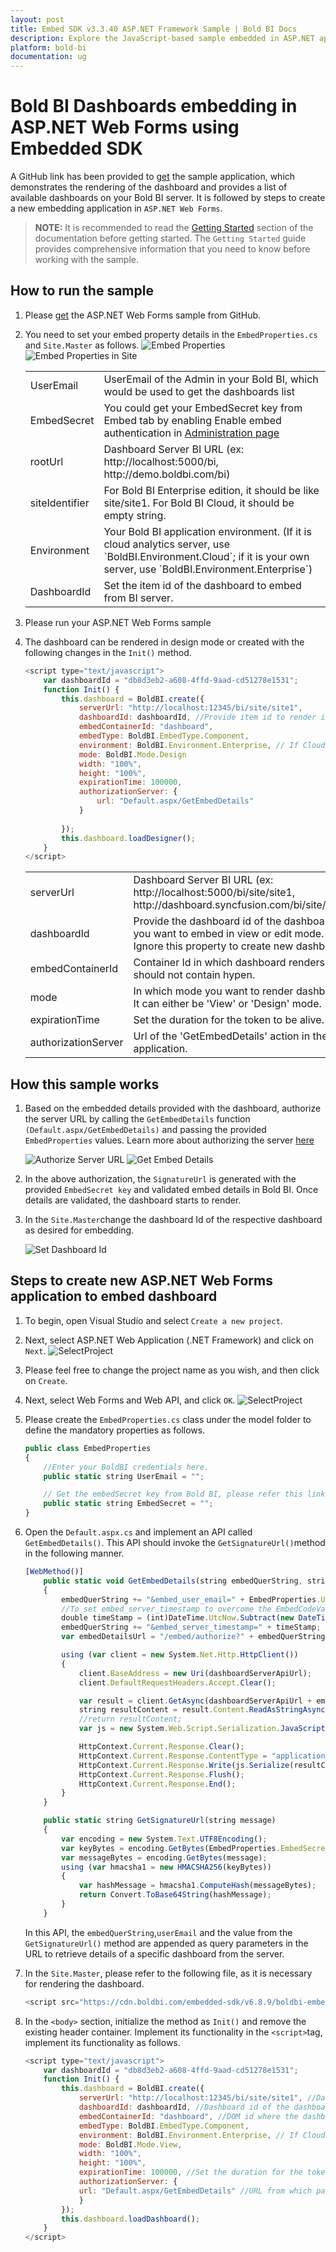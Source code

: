 ```yaml
---
layout: post
title: Embed SDK v3.3.40 ASP.NET Framework Sample | Bold BI Docs
description: Explore the JavaScript-based sample embedded in ASP.NET application supported since v3.3.40 of Bold BI.
platform: bold-bi
documentation: ug
---
```


# Bold BI Dashboards embedding in ASP.NET Web Forms using Embedded SDK

A GitHub link has been provided to [get](https://github.com/boldbi/aspnet-web-forms-sample) the sample application, which demonstrates the rendering of the dashboard and provides a list of available dashboards on your Bold BI server. It is followed by steps to create a new embedding application in `ASP.NET Web Forms`. 

> **NOTE:** It is recommended to read the [Getting Started](/getting-started/embedding-in-your-application/) section of the documentation before getting started. The `Getting Started` guide provides comprehensive information that you need to know before working with the sample.  

## How to run the sample

1. Please [get](https://github.com/boldbi/aspnet-web-forms-sample) the ASP.NET Web Forms sample from GitHub.

2. You need to set your embed property details in the `EmbedProperties.cs` and `Site.Master` as follows.
    ![Embed Properties](/static/assets/javascript/sample/images/asp-net-embed.png)
    ![Embed Properties in Site](/static/assets/javascript/sample/images/asp-net-site.png)

    <meta charset="utf-8"/>
       <table>
       <tbody>
       <tr>
            <td align="left">UserEmail</td>
            <td align="left">UserEmail of the Admin in your Bold BI, which would be used to get the dashboards list</td>
       </tr>
       <tr>
          <td align="left">EmbedSecret</td>
          <td align="left">You could get your EmbedSecret key from Embed tab by enabling Enable embed authentication in <a href='/site-administration/embed-settings/'>Administration page</a></td>
       </tr>
       <tr>
          <td align="left">rootUrl</td>
          <td align="left">Dashboard Server BI URL (ex: http://localhost:5000/bi, http://demo.boldbi.com/bi)</td>
       </tr>
       <tr>
          <td align="left">siteIdentifier</td>
          <td align="left">For Bold BI Enterprise edition, it should be like site/site1. For Bold BI Cloud, it should be empty string. </td>
       </tr>
       <tr>
          <td align="left">Environment</td>
          <td align="left">Your Bold BI application environment. (If it is cloud analytics server, use `BoldBI.Environment.Cloud`; if it is your own server, use `BoldBI.Environment.Enterprise`)</td>
       </tr>
       <tr>
          <td align="left">DashboardId</td>
          <td align="left">Set the item id of the dashboard to embed from BI server.</td>
       </tr>
       </tbody>
       </table>

3. Please run your ASP.NET Web Forms sample
4. The dashboard can be rendered in design mode or created with the following changes in the `Init()` method.

    ```js
    <script type="text/javascript">
        var dashboardId = "db8d3eb2-a608-4ffd-9aad-cd51278e1531";
        function Init() {
            this.dashboard = BoldBI.create({
                serverUrl: "http://localhost:12345/bi/site/site1",
                dashboardId: dashboardId, //Provide item id to render it in design mode,to create dashboard remove this property
                embedContainerId: "dashboard",
                embedType: BoldBI.EmbedType.Component,
                environment: BoldBI.Environment.Enterprise, // If Cloud, you should use BoldBI.Environment.Cloud
                mode: BoldBI.Mode.Design
                width: "100%",
                height: "100%",
                expirationTime: 100000,
                authorizationServer: {
                    url: "Default.aspx/GetEmbedDetails"
                }
            
            });
            this.dashboard.loadDesigner();
        }
    </script>
    ```
    <meta charset="utf-8"/>
       <table>
       <tbody>
       <tr>
            <td align="left">serverUrl</td>
            <td align="left">Dashboard Server BI URL (ex: http://localhost:5000/bi/site/site1, http://dashboard.syncfusion.com/bi/site/site1)</td>
       </tr>
       <tr>
          <td align="left">dashboardId</td>
          <td align="left">Provide the dashboard id of the dashboard you want to embed in view or edit mode. Ignore this property to create new dashboard.</a></td>
       </tr>
       <tr>
          <td align="left">embedContainerId</td>
          <td align="left">Container Id in which dashboard renders.It should not contain hypen.</td>
       </tr>
       <tr>
          <td align="left">mode</td>
          <td align="left">In which mode you want to render dashboard. It can either be 'View' or 'Design' mode.</td>
       </tr>
       <tr>
          <td align="left">expirationTime</td>
          <td align="left">Set the duration for the token to be alive.</td>
       </tr>
       <tr>
          <td align="left">authorizationServer</td>
          <td align="left">Url of the 'GetEmbedDetails' action in the application.</td>
       </tr>
       </tbody>
    </table>

## How this sample works

1. Based on the embedded details provided with the dashboard, authorize the server URL by calling the `GetEmbedDetails` function `(Default.aspx/GetEmbedDetails)` and passing the provided `EmbedProperties` values. Learn more about authorizing the server [here](/security-configuration/authorize-server/)

    ![Authorize Server URL](/static/assets/javascript/sample/images/asp-net-api-v1.png)
    ![Get Embed Details](/static/assets/javascript/sample/images/asp-net-authorize-v1.png)

2. In the above authorization, the `SignatureUrl` is generated with the provided `EmbedSecret key` and validated embed details in Bold BI. Once details are validated, the dashboard starts to render.

3. In the `Site.Master`change the dashboard Id of the respective dashboard as desired for embedding.

    ![Set Dashboard Id](/static/assets/javascript/sample/images/asp-net-dashboard-v1.png)

## Steps to create new ASP.NET Web Forms application to embed dashboard

1. To begin, open Visual Studio and select `Create a new project`.
2. Next, select ASP.NET Web Application (.NET Framework) and click on `Next`.
    ![SelectProject](/static/assets/javascript/sample/images/MVC_framework.png)
3. Please feel free to change the project name as you wish, and then click on `Create`.
4. Next, select Web Forms and Web API, and click `OK`.
    ![SelectProject](/static/assets/javascript/sample/images/asp_net_create_project.png)
5. Please create the `EmbedProperties.cs` class under the model folder to define the mandatory properties as follows.

    ```js
    public class EmbedProperties
    {
        //Enter your BoldBI credentials here.
        public static string UserEmail = "";

        // Get the embedSecret key from Bold BI, please refer this link(https://help.syncfusion.com/bold-bi/on-premise/site-settings/embed-settings)
        public static string EmbedSecret = "";
    }        
    ```
6. Open the `Default.aspx.cs` and implement an API called `GetEmbedDetails()`. This API should invoke the `GetSignatureUrl()`method in the following manner.
    ```js
    [WebMethod()]
        public static void GetEmbedDetails(string embedQuerString, string dashboardServerApiUrl)
        {
            embedQuerString += "&embed_user_email=" + EmbedProperties.UserEmail;
            //To set embed_server_timestamp to overcome the EmbedCodeValidation failing while different timezone using at client application.
            double timeStamp = (int)DateTime.UtcNow.Subtract(new DateTime(1970, 1, 1)).TotalSeconds;
            embedQuerString += "&embed_server_timestamp=" + timeStamp;
            var embedDetailsUrl = "/embed/authorize?" + embedQuerString + "&embed_signature=" + GetSignatureUrl(embedQuerString);

            using (var client = new System.Net.Http.HttpClient())
            {
                client.BaseAddress = new Uri(dashboardServerApiUrl);
                client.DefaultRequestHeaders.Accept.Clear();

                var result = client.GetAsync(dashboardServerApiUrl + embedDetailsUrl).Result;
                string resultContent = result.Content.ReadAsStringAsync().Result;
                //return resultContent;
                var js = new System.Web.Script.Serialization.JavaScriptSerializer();

                HttpContext.Current.Response.Clear();
                HttpContext.Current.Response.ContentType = "application/json; charset=utf-8";
                HttpContext.Current.Response.Write(js.Serialize(resultContent));
                HttpContext.Current.Response.Flush();
                HttpContext.Current.Response.End();
            }
        }

        public static string GetSignatureUrl(string message)
        {
            var encoding = new System.Text.UTF8Encoding();
            var keyBytes = encoding.GetBytes(EmbedProperties.EmbedSecret);
            var messageBytes = encoding.GetBytes(message);
            using (var hmacsha1 = new HMACSHA256(keyBytes))
            {
                var hashMessage = hmacsha1.ComputeHash(messageBytes);
                return Convert.ToBase64String(hashMessage);
            }
        }        
    ```
    In this API, the `embedQuerString`,`userEmail` and the value from the `GetSignatureUrl()` method are appended as query parameters in the URL to retrieve details of a specific dashboard from the server.

7. In the `Site.Master`, please refer to the following file, as it is necessary for rendering the dashboard.
    ```js
    <script src="https://cdn.boldbi.com/embedded-sdk/v6.8.9/boldbi-embed.js"></script> 
    ```
8. In the `<body>` section, initialize the method as `Init()` and remove the existing header container. Implement its functionality in the `<script>`tag, implement its functionality as follows.
    ```js
    <script type="text/javascript">
        var dashboardId = "db8d3eb2-a608-4ffd-9aad-cd51278e1531";
        function Init() {
            this.dashboard = BoldBI.create({
                serverUrl: "http://localhost:12345/bi/site/site1", //Dashboard Server BI URL (ex: http://localhost:5000/bi/site/site1, http://demo.boldbi.com/bi/site/site1)
                dashboardId: dashboardId, //Dashboard id of the dashboard you want to embed here.
                embedContainerId: "dashboard", //DOM id where the dashboard will be rendered, here it is dashboard.
                embedType: BoldBI.EmbedType.Component,
                environment: BoldBI.Environment.Enterprise, // If Cloud, you should use BoldBI.Environment.Cloud
                mode: BoldBI.Mode.View,
                width: "100%",
                height: "100%",
                expirationTime: 100000, //Set the duration for the token to be alive.
                authorizationServer: {
                url: "Default.aspx/GetEmbedDetails" //URL from which particular dashboard details is obtained from server.
                }
            });
            this.dashboard.loadDashboard();
        }
   </script>
    ```
